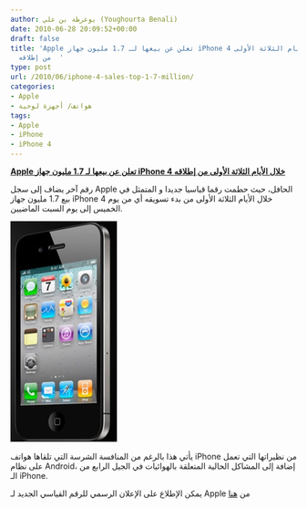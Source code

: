 ```yaml
---
author: يوغرطة بن علي (Youghourta Benali)
date: 2010-06-28 20:09:52+00:00
draft: false
title: 'Apple تعلن عن بيعها لـ 1.7 مليون جهاز iPhone 4 خلال الأيام الثلاثة الأولى
  من إطلاقه  '
type: post
url: /2010/06/iphone-4-sales-top-1-7-million/
categories:
- Apple
- هواتف/ أجهزة لوحية
tags:
- Apple
- iPhone
- iPhone 4
---
```


**[Apple تعلن عن بيعها لـ 1.7 مليون جهاز iPhone 4 خلال الأيام الثلاثة الأولى من إطلاقه](https://www.it-scoop.com/2010/06/iPhone-4-Sales-Top-1-7-Million)**




رقم آخر يضاف إلى سجل Apple الحافل، حيث حطمت رقما قياسيا جديدا و المتمثل في بيع 1.7 مليون جهاز iPhone 4 خلال الأيام الثلاثة الأولى من بدء تسويقه أي من يوم الخميس إلى يوم السبت الماضيين.




[![](iPhone-4.jpg)
](https://www.it-scoop.com/2010/06/iPhone-4-Sales-Top-1-7-Million)


يأتي هذا بالرغم من المنافسة الشرسة التي تلقاها هواتف iPhone من نظيراتها التي تعمل على نظام Android، إضافة إلى المشاكل الحالية المتعلقة بالهوائيات في الجيل الرابع من الـ iPhone.

يمكن الإطلاع على الإعلان الرسمي للرقم القياسي الجديد لـ Apple من [هنا](http://www.apple.com/pr/library/2010/06/28iphone.html)
